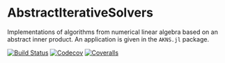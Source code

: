 # AbstractIterativeSolvers

Implementations of algorithms from numerical linear algebra based on an abstract inner product.  An application is given in the `AKNS.jl` package.

[![Build Status](https://travis-ci.com/tomtrogdon/AbstractIterativeSolvers.jl.svg?branch=master)](https://travis-ci.com/tomtrogdon/AbstractIterativeSolvers.jl)
[![Codecov](https://codecov.io/gh/tomtrogdon/AbstractIterativeSolvers.jl/branch/master/graph/badge.svg)](https://codecov.io/gh/tomtrogdon/AbstractIterativeSolvers.jl)
[![Coveralls](https://coveralls.io/repos/github/tomtrogdon/AbstractIterativeSolvers.jl/badge.svg?branch=master)](https://coveralls.io/github/tomtrogdon/AbstractIterativeSolvers.jl?branch=master)
